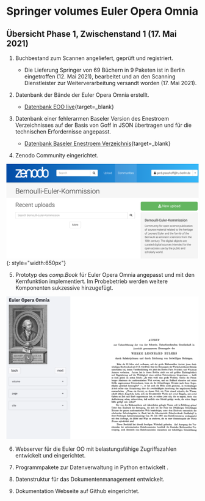 
# Springer volumes Euler Opera Omnia

## Übersicht Phase 1, Zwischenstand 1 (17. Mai 2021)

1) Buchbestand zum Scannen angeliefert, geprüft und registriert.

   * Die Lieferung Springer von 69 Büchern in 9 Paketen ist in Berlin eingetroffen (12. Mai 2021), bearbeitet und an den Scanning Dienstleister zur Weiterverarbeitung versandt worden (17. Mai 2021).

2) Datenbank der Bände der Euler Opera Omnia erstellt.

   * [Datenbank EOO live](http://grasshoff.college/eulerOOtable){target=_blank}

3) Datenbank einer fehlerarmen Baseler Version des Enestroem Verzeichnisses auf der Basis von Goff in JSON übertragen und für die technischen Erfordernisse angepasst.

   * [Datenbank Baseler Enestroem Verzeichnis](http://grasshoff.college/eulerOOtable){target=_blank}

4) Zenodo Community eingerichtet.

  [![](assets/markdown-img-paste-2021051421003885.png)](https://zenodo.org/communities/bernoullieulerkommission/?page=1&size=20){: style="width:650px"}

5) Prototyp des *comp.Book* für Euler Opera Omnia angepasst und mit den Kernfunktion implementiert. Im Probebetrieb werden weitere Komponenten sukzessive hinzugefügt.

  [![](assets/markdown-img-paste-20210514210458881.png)](http://grasshoff.college/eulerOO)

6) Webserver für die Euler OO mit belastungsfähige Zugriffszahlen entwickelt und eingerichtet.

7) Programmpakete zur Datenverwaltung in Python entwickelt .

8) Datenstruktur für das Dokumentenmanagement entwickelt.

9) Dokumentation Webseite auf Github eingerichtet.
